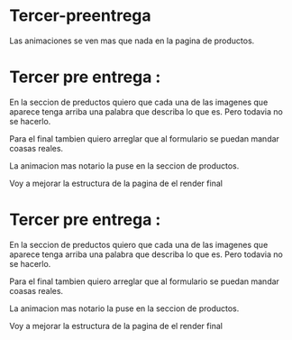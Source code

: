 # Tercer-preentrega

Las animaciones se ven mas que nada en la pagina de productos.
# Tercer pre entrega :

En la seccion de preductos quiero que cada una de las imagenes que aparece tenga arriba una palabra que describa lo que es. Pero todavia no se hacerlo.

Para el final tambien quiero arreglar que al formulario se puedan mandar coasas reales.

La animacion mas notario la puse en la seccion de productos.


Voy a mejorar la estructura de la pagina de el render final




# Tercer pre entrega :

En la seccion de preductos quiero que cada una de las imagenes que aparece tenga arriba una palabra que describa lo que es. Pero todavia no se hacerlo.

Para el final tambien quiero arreglar que al formulario se puedan mandar coasas reales.

La animacion mas notario la puse en la seccion de productos.


Voy a mejorar la estructura de la pagina de el render final